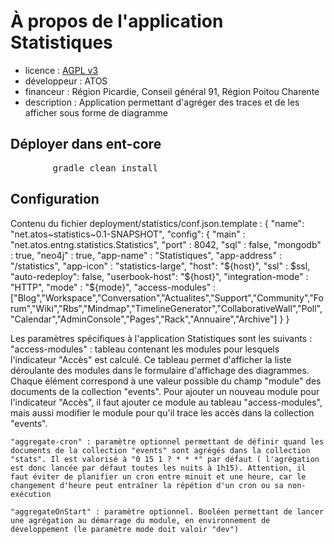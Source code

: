 # À propos de l'application Statistiques

* licence : [AGPL v3](http://www.gnu.org/licenses/agpl.txt)
* développeur : ATOS
* financeur : Région Picardie, Conseil général 91, Région Poitou Charente
* description : Application permettant d'agréger des traces et de les afficher sous forme de diagramme


## Déployer dans ent-core
<pre>
		gradle clean install
</pre>


## Configuration
Contenu du fichier deployment/statistics/conf.json.template :
{
  "name": "net.atos~statistics~0.1-SNAPSHOT",
  "config": {
    "main" : "net.atos.entng.statistics.Statistics",
    "port" : 8042,
    "sql" : false,
    "mongodb" : true,
    "neo4j" : true,
    "app-name" : "Statistiques",
    "app-address" : "/statistics",
    "app-icon" : "statistics-large",
    "host": "${host}",
    "ssl" : $ssl,
    "auto-redeploy": false,
    "userbook-host": "${host}",
    "integration-mode" : "HTTP",
    "mode" : "${mode}",
    "access-modules" : ["Blog","Workspace","Conversation","Actualites","Support","Community","Forum","Wiki","Rbs","Mindmap","TimelineGenerator","CollaborativeWall","Poll","Calendar","AdminConsole","Pages","Rack","Annuaire","Archive"]
    }
}


Les paramètres spécifiques à l'application Statistiques sont les suivants :
    "access-modules" : tableau contenant les modules pour lesquels l'indicateur "Accès" est calculé. Ce tableau permet d'afficher la liste déroulante des modules dans le formulaire d'affichage des diagrammes. Chaque élément correspond à une valeur possible du champ "module" des documents de la collection "events".
    Pour ajouter un nouveau module pour l'indicateur "Accès", il faut ajouter ce module au tableau "access-modules", mais aussi modifier le module pour qu'il trace les accès dans la collection "events".

	"aggregate-cron" : paramètre optionnel permettant de définir quand les documents de la collection "events" sont agrégés dans la collection "stats". Il est valorisé à "0 15 1 ? * * *" par défaut ( l'agrégation est donc lancée par défaut toutes les nuits à 1h15). Attention, il faut éviter de planifier un cron entre minuit et une heure, car le changement d'heure peut entraîner la répétion d'un cron ou sa non-exécution 

	"aggregateOnStart" : paramètre optionnel. Booléen permettant de lancer une agrégation au démarrage du module, en environnement de développement (le paramètre mode doit valoir "dev")

